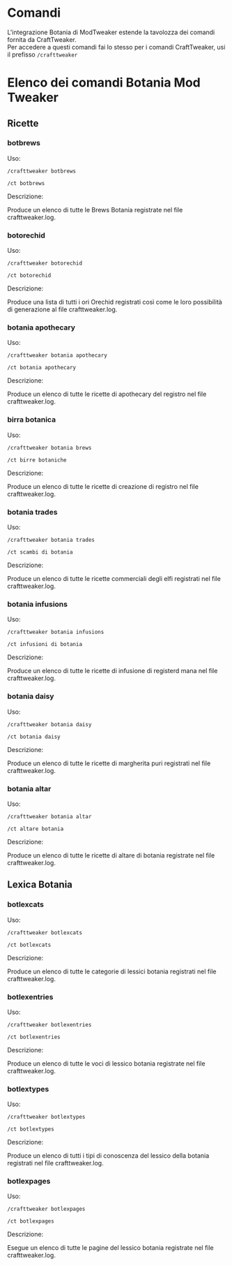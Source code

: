 # Comandi

L'integrazione Botania di ModTweaker estende la tavolozza dei comandi fornita da CraftTweaker.  
Per accedere a questi comandi fai lo stesso per i comandi CraftTweaker, usi il prefisso `/crafttweaker`

# Elenco dei comandi Botania Mod Tweaker

## Ricette

### botbrews

Uso:

`/crafttweaker botbrews`

`/ct botbrews`

Descrizione:

Produce un elenco di tutte le Brews Botania registrate nel file crafttweaker.log.

### botorechid

Uso:

`/crafttweaker botorechid`

`/ct botorechid`

Descrizione:

Produce una lista di tutti i ori Orechid registrati così come le loro possibilità di generazione al file crafttweaker.log.

### botania apothecary

Uso:

`/crafttweaker botania apothecary`

`/ct botania apothecary`

Descrizione:

Produce un elenco di tutte le ricette di apothecary del registro nel file crafttweaker.log.

### birra botanica

Uso:

`/crafttweaker botania brews`

`/ct birre botaniche`

Descrizione:

Produce un elenco di tutte le ricette di creazione di registro nel file crafttweaker.log.

### botania trades

Uso:

`/crafttweaker botania trades`

`/ct scambi di botania`

Descrizione:

Produce un elenco di tutte le ricette commerciali degli elfi registrati nel file crafttweaker.log.

### botania infusions

Uso:

`/crafttweaker botania infusions`

`/ct infusioni di botania`

Descrizione:

Produce un elenco di tutte le ricette di infusione di registerd mana nel file crafttweaker.log.

### botania daisy

Uso:

`/crafttweaker botania daisy`

`/ct botania daisy`

Descrizione:

Produce un elenco di tutte le ricette di margherita puri registrati nel file crafttweaker.log.

### botania altar

Uso:

`/crafttweaker botania altar`

`/ct altare botania`

Descrizione:

Produce un elenco di tutte le ricette di altare di botania registrate nel file crafttweaker.log.

## Lexica Botania

### botlexcats

Uso:

`/crafttweaker botlexcats`

`/ct botlexcats`

Descrizione:

Produce un elenco di tutte le categorie di lessici botania registrati nel file crafttweaker.log.

### botlexentries

Uso:

`/crafttweaker botlexentries`

`/ct botlexentries`

Descrizione:

Produce un elenco di tutte le voci di lessico botania registrate nel file crafttweaker.log.

### botlextypes

Uso:

`/crafttweaker botlextypes`

`/ct botlextypes`

Descrizione:

Produce un elenco di tutti i tipi di conoscenza del lessico della botania registrati nel file crafttweaker.log.

### botlexpages

Uso:

`/crafttweaker botlexpages`

`/ct botlexpages`

Descrizione:

Esegue un elenco di tutte le pagine del lessico botania registrate nel file crafttweaker.log.